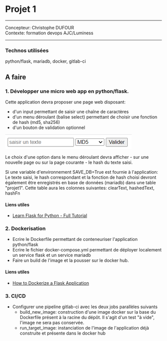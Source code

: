
# Projet 1 

---
Concepteur: Christophe DUFOUR  
Contexte: formation devops AJC/Luminess
___


### Technos utilisées
python/flask, mariadb, docker, gitlab-ci

## A faire

### 1. Développer une micro web app en python/flask.

Cette application devra proposer une page web disposant:
- d'un input permettant de saisir une chaîne de caractères
- d'un menu déroulant (balise select) permettant de choisir une fonction de hash (md5, sha256)
- d'un bouton de validation optionnel

![Exemple de formulaire](scr/scr-front-form.png)

Le choix d'une option dans le menu déroulant devra afficher - sur une nouvelle page ou sur la page courante - le hash du texte saisi.

Si une variable d'environnement SAVE_DB=True est fournie à l'application:
Le texte saisi, le hash correspondant et la fonction de hash choisi devront également être enregistrés en base de données (mariadb) dans une table "projet1".
Cette table aura les colonnes suivantes: clearText, hashedText, hashFn

#### Liens utiles
- [Learn Flask for Python - Full Tutorial](https://youtu.be/Z1RJmh_OqeA)

### 2. Dockerisation
- Ecrire le Dockerfile permettant de conteneuriser l'application python/flask
- Ecrire le fichier docker-compose.yml permettant de déployer localement un service flask et un service mariadb
- Faire un build de l'image et la pousser sur le docker hub.

#### Liens utiles
- [How to Dockerize a Flask Application](https://www.freecodecamp.org/news/how-to-dockerize-a-flask-app/)


### 3. CI/CD
- Configurer une pipeline gitlab-ci avec les deux jobs parallèles suivants
    - build_new_image: construction d'une image docker sur la base du Dockerfile présent à la racine du dépôt. Il s'agit d'un test "à vide", l'image ne sera pas conservée.
    - run_target_image: instanciation de l'image de l'application déjà construite et présente dans le docker hub




